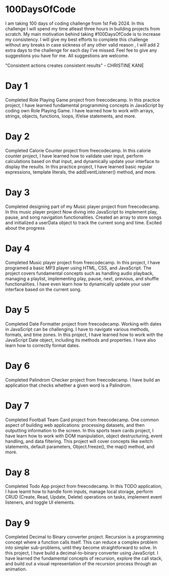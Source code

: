 # 100DaysOfCode

I am taking 100 days of coding challenge from 1st Feb 2024. In this challenge I will spend my time atleast three hours in building projects from scratch. My main motivation behind taking #100DaysOfCode is to increase my consistency. I will give my best efforts to complete this challenge without any breaks in case sickness of any other valid reason , I will add 2 extra days to the challenge for each day I've missed. Feel fee to give any suggestions you have for me. All suggestions are welcome.

"Consistent actions creates consistent results" - CHRISTINE KANE


# Day 1

Completed Role Playing Game project from freecodecamp. In this practice project, I have learned fundamental programming concepts in JavaScript by coding own Role Playing Game. I have learned how to work with arrays, strings, objects, functions, loops, if/else statements, and more.

# Day 2

Completed Calorie Counter project from freecodecamp. In this calorie counter project, I have learned how to validate user input, perform calculations based on that input, and dynamically update your interface to display the results. In this practice project, I have learned basic regular expressions, template literals, the addEventListener() method, and more.

# Day 3

Completed designing part of my Music player project from freecodecamp. In this music player project Now diving into JavaScript to implement play, pause, and song navigation functionalities. Created an array to store songs and initialized a userData object to track the current song and time. Excited about the progress

# Day 4

Completed Music player project from freecodecamp. In this project, I have programed a basic MP3 player using HTML, CSS, and JavaScript. The project covers fundamental concepts such as handling audio playback, managing a playlist, implementing play, pause, next, previous, and shuffle functionalities. I have even learn how to dynamically update your user interface based on the current song.

# Day 5

Completed Date Formatter project from freecodecamp. Working with dates in JavaScript can be challenging. I have to navigate various methods, formats, and time zones. In this project, I have learned how to work with the JavaScript Date object, including its methods and properties. I have also learn how to correctly format dates.

# Day 6

Completed Palindrom Checker project from freecodecamp. I have build an application that checks whether a given word is a Palindrom.

# Day 7

Completed Football Team Card project from freecodecamp. One common aspect of building web applications: processing datasets, and then outputting information to the screen. In this sports team cards project, I have learn how to work with DOM manipulation, object destructuring, event handling, and data filtering. This project will cover concepts like switch statements, default parameters, Object.freeze(), the map() method, and more.

# Day 8

Completed Todo App project from freecodecamp. In this TODO application, I have learnt how to handle form inputs, manage local storage, perform CRUD (Create, Read, Update, Delete) operations on tasks, implement event listeners, and toggle UI elements.

# Day 9

Completed Decimal to Binary converter project. Recursion is a programming concept where a function calls itself. This can reduce a complex problem into simpler sub-problems, until they become straightforward to solve. In this project, I have build a decimal-to-binary converter using JavaScript. I have learned the fundamental concepts of recursion, explore the call stack, and build out a visual representation of the recursion process through an animation.